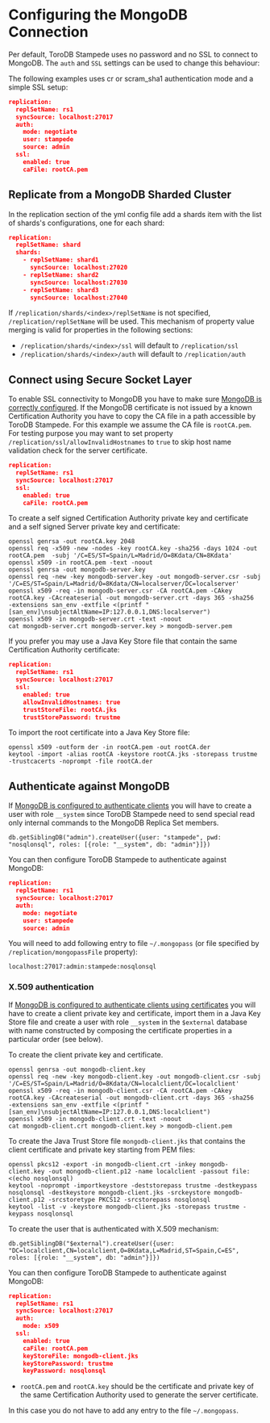 <h1>Configuring the MongoDB Connection</h1>

Per default, ToroDB Stampede uses no password and no SSL to connect to MongoDB. The `auth` and `SSL` settings can be used to change this behaviour:

The following examples uses cr or scram_sha1 authentication mode and a simple SSL setup:

```json
replication:
  replSetName: rs1
  syncSource: localhost:27017
  auth:
    mode: negotiate
    user: stampede
    source: admin
  ssl:
    enabled: true
    caFile: rootCA.pem
```

## Replicate from a MongoDB Sharded Cluster


In the replication section of the yml config file add a shards item with the list of shards's configurations, one for each shard:

```json
replication:
  replSetName: shard
  shards:
    - replSetName: shard1
      syncSource: localhost:27020
    - replSetName: shard2
      syncSource: localhost:27030
    - replSetName: shard3
      syncSource: localhost:27040
```

If `/replication/shards/<index>/replSetName` is not specified, `/replication/replSetName` will be used. This mechanism of property value merging is valid for properties in the following sections:

* `/replication/shards/<index>/ssl` will default to `/replication/ssl`
* `/replication/shards/<index>/auth` will default to `/replication/auth`

## Connect using Secure Socket Layer

To enable SSL connectivity to MongoDB you have to make sure [MongoDB is correctly configured](https://docs.mongodb.com/manual/tutorial/configure-ssl/). 
If the MongoDB certificate is not issued by a known Certification Authority you have to copy the CA file in a path accessible by ToroDB Stampede. 
For this example we assume the CA file is `rootCA.pem`. For testing purpose you may want to set property `/replication/ssl/allowInvalidHostnames` to `true`
to skip host name validation check for the server certificate.

```json
replication:
  replSetName: rs1
  syncSource: localhost:27017
  ssl:
    enabled: true
    caFile: rootCA.pem
```

To create a self signed Certification Authority private key and certificate and a self signed Server private key and certificate:

```
openssl genrsa -out rootCA.key 2048
openssl req -x509 -new -nodes -key rootCA.key -sha256 -days 1024 -out rootCA.pem  -subj '/C=ES/ST=Spain/L=Madrid/O=8Kdata/CN=8Kdata'
openssl x509 -in rootCA.pem -text -noout
openssl genrsa -out mongodb-server.key
openssl req -new -key mongodb-server.key -out mongodb-server.csr -subj '/C=ES/ST=Spain/L=Madrid/O=8Kdata/CN=localserver/DC=localserver'
openssl x509 -req -in mongodb-server.csr -CA rootCA.pem -CAkey rootCA.key -CAcreateserial -out mongodb-server.crt -days 365 -sha256  -extensions san_env -extfile <(printf "[san_env]\nsubjectAltName=IP:127.0.0.1,DNS:localserver")
openssl x509 -in mongodb-server.crt -text -noout
cat mongodb-server.crt mongodb-server.key > mongodb-server.pem
```

If you prefer you may use a Java Key Store file that contain the same Certification Authority certificate:

```json
replication:
  replSetName: rs1
  syncSource: localhost:27017
  ssl:
    enabled: true
    allowInvalidHostnames: true
    trustStoreFile: rootCA.jks
    trustStorePassword: trustme
```

To import the root certificate into a Java Key Store file:

```
openssl x509 -outform der -in rootCA.pem -out rootCA.der
keytool -import -alias rootCA -keystore rootCA.jks -storepass trustme -trustcacerts -noprompt -file rootCA.der
```

## Authenticate against MongoDB

If [MongoDB is configured to authenticate clients](https://docs.mongodb.com/manual/core/authentication-mechanisms/) you will have to create a user with role `__system` since ToroDB Stampede need to send special read only internal commands
to the MongoDB Replica Set members.

```
db.getSiblingDB("admin").createUser({user: "stampede", pwd: "nosqlonsql", roles: [{role: "__system", db: "admin"}]})
```

You can then configure ToroDB Stampede to authenticate against MongoDB:

```json
replication:
  replSetName: rs1
  syncSource: localhost:27017
  auth:
    mode: negotiate
    user: stampede
    source: admin
```

You will need to add following entry to file `~/.mongopass` (or file specified by `/replication/mongopassFile` property):

```
localhost:27017:admin:stampede:nosqlonsql
```

### X.509 authentication

If [MongoDB is configured to authenticate clients using certificates](https://docs.mongodb.com/manual/core/security-x.509/) you will have to create a client private key and certificate, 
import them in a Java Key Store file and create a user with role `__system` in the `$external` database with name constructed by composing the certificate properties in a particular order (see below).

To create the client private key and certificate.

```
openssl genrsa -out mongodb-client.key
openssl req -new -key mongodb-client.key -out mongodb-client.csr -subj '/C=ES/ST=Spain/L=Madrid/O=8Kdata/CN=localclient/DC=localclient'
openssl x509 -req -in mongodb-client.csr -CA rootCA.pem -CAkey rootCA.key -CAcreateserial -out mongodb-client.crt -days 365 -sha256  -extensions san_env -extfile <(printf "[san_env]\nsubjectAltName=IP:127.0.0.1,DNS:localclient")
openssl x509 -in mongodb-client.crt -text -noout
cat mongodb-client.crt mongodb-client.key > mongodb-client.pem
```

To create the Java Trust Store file `mongodb-client.jks` that contains the client certificate and private key starting from PEM files:

```
openssl pkcs12 -export -in mongodb-client.crt -inkey mongodb-client.key -out mongodb-client.p12 -name localclient -passout file:<(echo nosqlonsql)
keytool -noprompt -importkeystore -deststorepass trustme -destkeypass nosqlonsql -destkeystore mongodb-client.jks -srckeystore mongodb-client.p12 -srcstoretype PKCS12 -srcstorepass nosqlonsql
keytool -list -v -keystore mongodb-client.jks -storepass trustme -keypass nosqlonsql
```

To create the user that is authenticated with X.509 mechanism:

```
db.getSiblingDB("$external").createUser({user: "DC=localclient,CN=localclient,O=8Kdata,L=Madrid,ST=Spain,C=ES", roles: [{role: "__system", db: "admin"}]})
```

You can then configure ToroDB Stampede to authenticate against MongoDB:

```json
replication:
  replSetName: rs1
  syncSource: localhost:27017
  auth:
    mode: x509
  ssl:
    enabled: true
    caFile: rootCA.pem
    keyStoreFile: mongodb-client.jks
    keyStorePassword: trustme
    keyPassword: nosqlonsql
```

* `rootCA.pem` and `rootCA.key` should be the certificate and private key of the same Certification Authority used to generate the server certificate.

In this case you do not have to add any entry to the file `~/.mongopass`.
